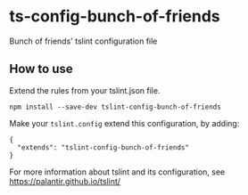 # ts-config-bunch-of-friends
Bunch of friends' tslint configuration file

## How to use
Extend the rules from your tslint.json file.

`npm install --save-dev tslint-config-bunch-of-friends`

Make your `tslint.config` extend this configuration, by adding:

```
{
  "extends": "tslint-config-bunch-of-friends"
}
```

For more information about tslint and its configuration, see https://palantir.github.io/tslint/